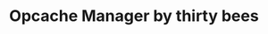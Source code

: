 ---
title: Opcache Manager by thirty bees
tags:
  - "opcache"
  - "cache"
  - "speed"

audience: merchants
permalink: /native-modules/opcachemanager/
---